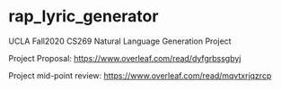 # rap_lyric_generator

UCLA Fall2020 CS269 Natural Language Generation Project

Project Proposal: https://www.overleaf.com/read/dyfgrbssgbyj

Project mid-point review: https://www.overleaf.com/read/mqvtxrjqzrcp
